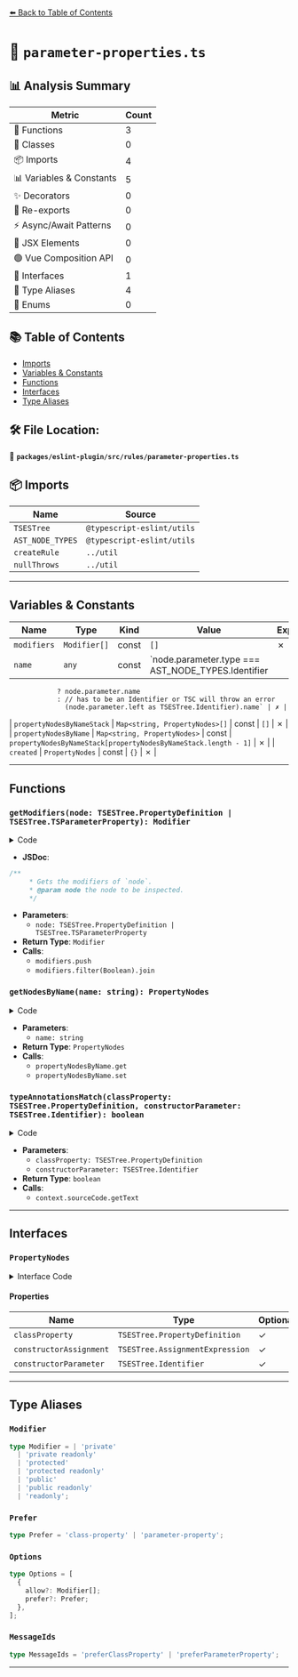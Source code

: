 [⬅️ Back to Table of Contents](../../../../index.md)

# 📄 `parameter-properties.ts`

## 📊 Analysis Summary

| Metric | Count |
|--------|-------|
| 🔧 Functions | 3 |
| 🧱 Classes | 0 |
| 📦 Imports | 4 |
| 📊 Variables & Constants | 5 |
| ✨ Decorators | 0 |
| 🔄 Re-exports | 0 |
| ⚡ Async/Await Patterns | 0 |
| 💠 JSX Elements | 0 |
| 🟢 Vue Composition API | 0 |
| 📐 Interfaces | 1 |
| 📑 Type Aliases | 4 |
| 🎯 Enums | 0 |

## 📚 Table of Contents

- [Imports](#imports)
- [Variables & Constants](#variables-constants)
- [Functions](#functions)
- [Interfaces](#interfaces)
- [Type Aliases](#type-aliases)

## 🛠️ File Location:
📂 **`packages/eslint-plugin/src/rules/parameter-properties.ts`**

## 📦 Imports

| Name | Source |
|------|--------|
| `TSESTree` | `@typescript-eslint/utils` |
| `AST_NODE_TYPES` | `@typescript-eslint/utils` |
| `createRule` | `../util` |
| `nullThrows` | `../util` |


---

## Variables & Constants

| Name | Type | Kind | Value | Exported |
|------|------|------|-------|----------|
| `modifiers` | `Modifier[]` | const | `[]` | ✗ |
| `name` | `any` | const | `node.parameter.type === AST_NODE_TYPES.Identifier
                ? node.parameter.name
                : // has to be an Identifier or TSC will throw an error
                  (node.parameter.left as TSESTree.Identifier).name` | ✗ |
| `propertyNodesByNameStack` | `Map<string, PropertyNodes>[]` | const | `[]` | ✗ |
| `propertyNodesByName` | `Map<string, PropertyNodes>` | const | `propertyNodesByNameStack[propertyNodesByNameStack.length - 1]` | ✗ |
| `created` | `PropertyNodes` | const | `{}` | ✗ |


---

## Functions

### `getModifiers(node: TSESTree.PropertyDefinition | TSESTree.TSParameterProperty): Modifier`

<details><summary>Code</summary>

```ts
function getModifiers(
      node: TSESTree.PropertyDefinition | TSESTree.TSParameterProperty,
    ): Modifier {
      const modifiers: Modifier[] = [];

      if (node.accessibility) {
        modifiers.push(node.accessibility);
      }
      if (node.readonly) {
        modifiers.push('readonly');
      }

      return modifiers.filter(Boolean).join(' ') as Modifier;
    }
```
</details>

- **JSDoc**:
```ts
/**
     * Gets the modifiers of `node`.
     * @param node the node to be inspected.
     */
```

- **Parameters**:
  - `node: TSESTree.PropertyDefinition | TSESTree.TSParameterProperty`
- **Return Type**: `Modifier`
- **Calls**:
  - `modifiers.push`
  - `modifiers.filter(Boolean).join`
### `getNodesByName(name: string): PropertyNodes`

<details><summary>Code</summary>

```ts
function getNodesByName(name: string): PropertyNodes {
      const propertyNodesByName =
        propertyNodesByNameStack[propertyNodesByNameStack.length - 1];
      const existing = propertyNodesByName.get(name);
      if (existing) {
        return existing;
      }

      const created: PropertyNodes = {};
      propertyNodesByName.set(name, created);
      return created;
    }
```
</details>

- **Parameters**:
  - `name: string`
- **Return Type**: `PropertyNodes`
- **Calls**:
  - `propertyNodesByName.get`
  - `propertyNodesByName.set`
### `typeAnnotationsMatch(classProperty: TSESTree.PropertyDefinition, constructorParameter: TSESTree.Identifier): boolean`

<details><summary>Code</summary>

```ts
function typeAnnotationsMatch(
      classProperty: TSESTree.PropertyDefinition,
      constructorParameter: TSESTree.Identifier,
    ): boolean {
      if (
        !classProperty.typeAnnotation ||
        !constructorParameter.typeAnnotation
      ) {
        return (
          classProperty.typeAnnotation === constructorParameter.typeAnnotation
        );
      }

      return (
        context.sourceCode.getText(classProperty.typeAnnotation) ===
        context.sourceCode.getText(constructorParameter.typeAnnotation)
      );
    }
```
</details>

- **Parameters**:
  - `classProperty: TSESTree.PropertyDefinition`
  - `constructorParameter: TSESTree.Identifier`
- **Return Type**: `boolean`
- **Calls**:
  - `context.sourceCode.getText`

---

## Interfaces

### `PropertyNodes`

<details><summary>Interface Code</summary>

```ts
interface PropertyNodes {
      classProperty?: TSESTree.PropertyDefinition;
      constructorAssignment?: TSESTree.AssignmentExpression;
      constructorParameter?: TSESTree.Identifier;
    }
```
</details>

#### Properties

| Name | Type | Optional | Description |
|------|------|----------|-------------|
| `classProperty` | `TSESTree.PropertyDefinition` | ✓ |  |
| `constructorAssignment` | `TSESTree.AssignmentExpression` | ✓ |  |
| `constructorParameter` | `TSESTree.Identifier` | ✓ |  |


---

## Type Aliases

### `Modifier`

```ts
type Modifier = | 'private'
  | 'private readonly'
  | 'protected'
  | 'protected readonly'
  | 'public'
  | 'public readonly'
  | 'readonly';
```

### `Prefer`

```ts
type Prefer = 'class-property' | 'parameter-property';
```

### `Options`

```ts
type Options = [
  {
    allow?: Modifier[];
    prefer?: Prefer;
  },
];
```

### `MessageIds`

```ts
type MessageIds = 'preferClassProperty' | 'preferParameterProperty';
```


---